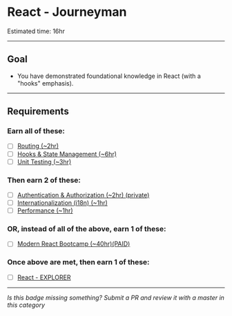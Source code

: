 # React - Journeyman

Estimated time: 16hr

-----

## Goal
- You have demonstrated foundational knowledge in React (with a "hooks" emphasis).

-----

## Requirements

### Earn all of these:
- [ ] [Routing (~2hr)](_micro_routing.md)
- [ ] [Hooks & State Management (~6hr)](_micro_hooks.md)
- [ ] [Unit Testing (~3hr)](_micro_testing.md)

### Then earn 2 of these:
- [ ] [Authentication & Authorization (~2hr) (private)](https://fhconfluence.churchofjesuschrist.org/pages/viewpage.action?pageId=185959464)
- [ ] [Internationalization (i18n) (~1hr)](_micro_i18n.md)
- [ ] [Performance (~1hr)](_micro_performance.md)

### OR, instead of all of the above, earn 1 of these:
- [ ] [Modern React Bootcamp (~40hr)(PAID)](https://www.udemy.com/course/modern-react-bootcamp/)

### Once above are met, then earn 1 of these:
- [ ] [React - EXPLORER](_micro_EXPLORER.md)

-----

  *Is this badge missing something? Submit a PR and review it with a master in this category*

